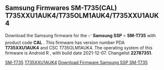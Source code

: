 <h2>Samsung Firmwares SM-T735(CAL) T735XXU1AUK4/T735OLM1AUK4/T735XXU1AUK4</h2>
Download the Samsung firmware for the ✅ <strong>Samsung SSP </strong> ⭐ <strong>SM-T735</strong> with product code <strong>CAL</strong> . This firmware has version number PDA <strong>T735XXU1AUK4</strong> and CSC T735OLM1AUK4. The operating system of this firmware is Android R , with build date 2021-12-07. Changelist <strong>22787351</strong>.


[SM-T735](https://samfirm.shop/samsung/model/SM-T735)
[T735XXU1AUK4](https://samfirm.shop/samsung/pda/T735XXU1AUK4)
[Download Firmware Samsung SSP SM-T735](https://samfirm.shop/samsung/firmware/481060)
